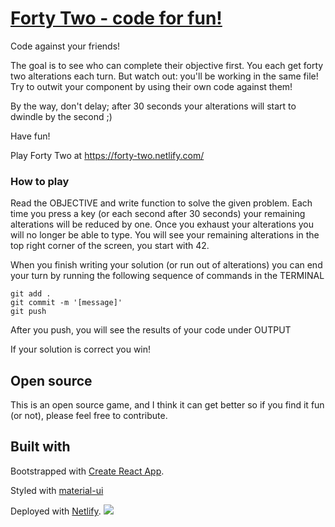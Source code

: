 # [Forty Two - code for fun!](https://forty-two.netlify.com/)

Code against your friends!

The goal is to see who can complete their objective first. You each get forty two alterations each turn. But watch out: you'll be working in the same file!
Try to outwit your component by using their own code against them!

By the way, don't delay; after 30 seconds your alterations will start to dwindle by the second ;)

Have fun!

Play Forty Two at https://forty-two.netlify.com/

### How to play

Read the OBJECTIVE and write function to solve the given problem.
Each time you press a key (or each second after 30 seconds) your remaining alterations will be reduced by one.
Once you exhaust your alterations you will no longer be able to type.
You will see your remaining alterations in the top right corner of the screen, you start with 42.

When you finish writing your solution (or run out of alterations) you can end your turn by running the following sequence of commands in the TERMINAL

```
git add .
git commit -m '[message]'
git push
```

After you push, you will see the results of your code under OUTPUT

If your solution is correct you win!

## Open source

This is an open source game, and I think it can get better so if you find it fun (or not), please feel free to contribute.

## Built with

Bootstrapped with [Create React App](https://github.com/facebook/create-react-app).

Styled with [material-ui](https://material-ui.com/)

Deployed with [Netlify](https://www.netlify.com).
<a href="https://www.netlify.com">
<img src="https://www.netlify.com/img/global/badges/netlify-dark.svg"/>
</a>
